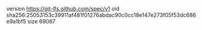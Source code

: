 version https://git-lfs.github.com/spec/v1
oid sha256:25053153c39911af481f01276abdac90c0cc18e147e273f05f53dc686e9a1bf5
size 69087
